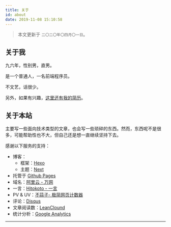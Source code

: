```yaml
---
title: 关于
id: about
date: 2019-11-08 15:10:58
---
```


> 本文更新于 `二〇二〇年〇四月〇一日`。

## 关于我

九六年，性别男，直男。

是一个普通人，一名前端程序员。

不文艺，话很少。

另外，如果有兴趣，[这里还有我的简历](https://daief.tech/resume.html)。

## 关于本站

主要写一些面向技术类型的文章，也会写一些琐碎的东西。然而，东西呢不是很多，可能帮助性也不大，但自己还是想一直继续坚持下去。

感谢以下服务的支持：

- 博客：
  - 框架：[Hexo](https://hexo.io/)
  - 主题：[Next](https://github.com/theme-next/hexo-theme-next/)
- 托管于 [Github Pages](https://pages.github.com/)
- 域名：[阿里云 - 万网](https://www.aliyun.com/)
- 一言：[Hitokoto - 一言](https://hitokoto.cn/)
- PV & UV：[不蒜子- 极简网页计数器](https://busuanzi.ibruce.info/)
- 评论：[Disqus](https://disqus.com/)
- 文章阅读数：[LeanClound](https://www.leancloud.cn/)
- 统计分析：[Google Analytics](https://analytics.google.com/analytics/web/)

---
